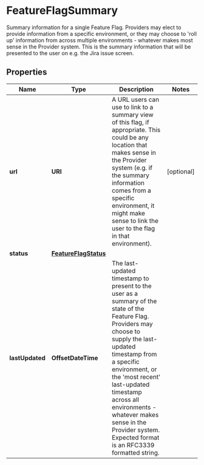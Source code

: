 

# FeatureFlagSummary

Summary information for a single Feature Flag.  Providers may elect to provide information from a specific environment, or they may choose to 'roll up' information from across multiple environments - whatever makes most sense in the Provider system.  This is the summary information that will be presented to the user on e.g. the Jira issue screen. 

## Properties

| Name | Type | Description | Notes |
|------------ | ------------- | ------------- | -------------|
|**url** | **URI** | A URL users can use to link to a summary view of this flag, if appropriate.  This could be any location that makes sense in the Provider system (e.g. if the summary information comes from a specific environment, it might make sense to link the user to the flag in that environment).  |  [optional] |
|**status** | [**FeatureFlagStatus**](FeatureFlagStatus.md) |  |  |
|**lastUpdated** | **OffsetDateTime** | The last-updated timestamp to present to the user as a summary of the state of the Feature Flag.  Providers may choose to supply the last-updated timestamp from a specific environment, or the &#39;most recent&#39; last-updated timestamp across all environments - whatever makes sense in the Provider system.  Expected format is an RFC3339 formatted string.  |  |



